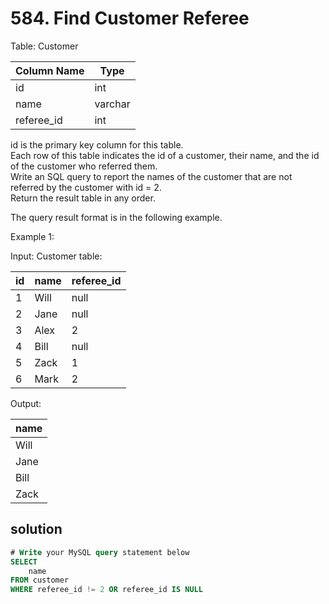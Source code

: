 # 584. Find Customer Referee

Table: Customer


| Column Name | Type    |
|  ----  | ----  |
| id          | int     |
| name        | varchar |
| referee_id  | int     |

id is the primary key column for this table.  
Each row of this table indicates the id of a customer, their name, and the id of the customer who referred them.    
Write an SQL query to report the names of the customer that are not referred by the customer with id = 2.  
Return the result table in any order.  

The query result format is in the following example.  

Example 1:

Input: 
Customer table:

| id | name | referee_id |
|  ----  | ----  | ----  |
| 1  | Will | null       |
| 2  | Jane | null       |
| 3  | Alex | 2          |
| 4  | Bill | null       |
| 5  | Zack | 1          |
| 6  | Mark | 2          |

Output: 

| name |
|  ----  |
| Will |
| Jane |
| Bill |
| Zack |

## solution

``` sql
# Write your MySQL query statement below
SELECT
    name
FROM customer
WHERE referee_id != 2 OR referee_id IS NULL
```
